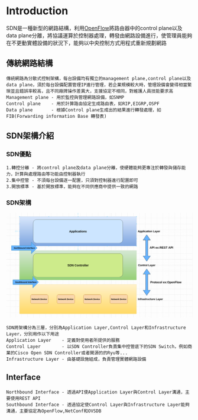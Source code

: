 # Introduction #

SDN是一種新型的網路結構，利用[OpenFlow](OpenFlow.md)將路由器中的control plane以及data plane分離，將協議運算於控制器處理，轉發由網路設備進行，使管理員能夠在不更動實體設備的狀況下，能夠以中央控制方式用程式重新規劃網路


## 傳統網路結構 ## 

    傳統網路為分散式控制架構，每台設備均有獨立的management plane,control plane以及data plane，須於每台設備配置管理IP進行管理，若企業規模較大時，管理設備會變得相當繁瑣並且錯誤率較高，且不同廠牌操作差異大，支援協定不相同，對維護人員技能要求高
    Management plane - 用於監控與管理網路設備，如SNMP
    Control plane    - 用於計算路由協定生成路由表，如RIP,EIGRP,OSPF
    Data plane       - 根據Control plane生成出的結果進行轉發處理，如FIB(Forwarding information Base 轉發表)

## SDN架構介紹 ##
    
### SDN優點 ###

    1.轉控分離 - 將control plane及data plane分離，使硬體能夠更專注於轉發與儲存能力，計算與處理路由等功能由控制器執行
    2.集中控管 - 不須每台設備逐一配置，只須對控制器進行配置即可
    3.開放標準 - 基於開放標準，能夠在不同供應商中提供一致的網路

### SDN架構 ###

![](../Image/SDN-Architecture.png)

    SDN將架構分為三層，分別為Application Layer,Control Layer和Infrastructure Layer，分別用作以下用途
    Application Layer    - 定義對使用者所提供的服務
    Control Layer        - 以SDN Controller負責集中控管底下的SDN Switch，例如商業的Cisco Open SDN Controller或者開源的的Ryu等...
    Infrastructure Layer - 由基礎設施組成，負責管理實體網路設備

## Interface ##

    Northbound Interface - 透過API使Application Layer與Control Layer溝通，主要使用REST API
    Southbound Interface - 透過協定使Control Layer與Infrastructure Layer能夠溝通，主要協定為OpenFlow,NetConf和OVSDB